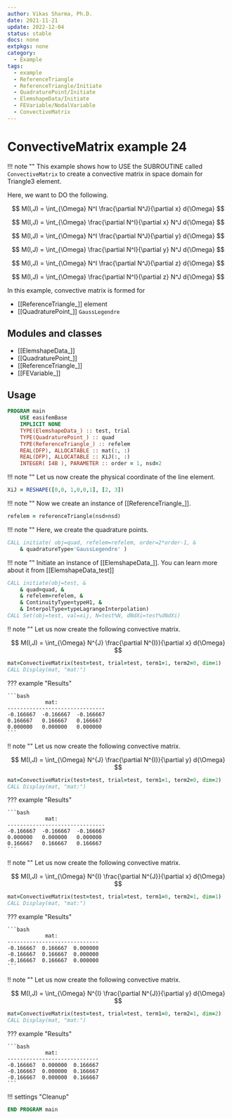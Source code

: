 ```yaml
---
author: Vikas Sharma, Ph.D.
date: 2021-11-21
update: 2022-12-04
status: stable
docs: none
extpkgs: none
category:
  - Example
tags:
  - example
  - ReferenceTriangle
  - ReferenceTriangle/Initiate
  - QuadraturePoint/Initiate
  - ElemshapeData/Initiate
  - FEVariable/NodalVariable
  - ConvectiveMatrix
---
```


# ConvectiveMatrix example 24

!!! note ""
This example shows how to USE the SUBROUTINE called `ConvectiveMatrix` to create a convective matrix in space domain for Triangle3 element.

Here, we want to DO the following.

$$
M(I,J) = \int_{\Omega} N^I \frac{\partial N^J}{\partial x} d{\Omega}
$$

$$
M(I,J) = \int_{\Omega} \frac{\partial N^I}{\partial x} N^J d{\Omega}
$$

$$
M(I,J) = \int_{\Omega} N^I \frac{\partial N^J}{\partial y} d{\Omega}
$$

$$
M(I,J) = \int_{\Omega} \frac{\partial N^I}{\partial y} N^J d{\Omega}
$$

$$
M(I,J) = \int_{\Omega} N^I \frac{\partial N^J}{\partial z} d{\Omega}
$$

$$
M(I,J) = \int_{\Omega} \frac{\partial N^I}{\partial z} N^J d{\Omega}
$$

In this example, convective matrix is formed for

- [[ReferenceTriangle_]] element
- [[QuadraturePoint_]] `GaussLegendre`

## Modules and classes

- [[ElemshapeData_]]
- [[QuadraturePoint_]]
- [[ReferenceTriangle_]]
- [[FEVariable_]]

## Usage

```fortran
PROGRAM main
    USE easifemBase
    IMPLICIT NONE
    TYPE(ElemshapeData_) :: test, trial
    TYPE(QuadraturePoint_) :: quad
    TYPE(ReferenceTriangle_) :: refelem
    REAL(DFP), ALLOCATABLE :: mat(:, :)
    REAL(DFP), ALLOCATABLE :: XiJ(:, :)
    INTEGER( I4B ), PARAMETER :: order = 1, nsd=2
```

!!! note ""
Let us now create the physical coordinate of the line element.

```fortran
XiJ = RESHAPE([0,0, 1,0,0,1], [2, 3])
```

!!! note ""
Now we create an instance of [[ReferenceTriangle_]].

```fortran
refelem = referenceTriangle(nsd=nsd)
```

!!! note ""
Here, we create the quadrature points.

```fortran
CALL initiate( obj=quad, refelem=refelem, order=2*order-1, &
    & quadratureType='GaussLegendre' )
```

!!! note ""
Initiate an instance of [[ElemshapeData_]]. You can learn more about it from [[ElemshapeData_test]]

```fortran
CALL initiate(obj=test, &
    & quad=quad, &
    & refelem=refelem, &
    & ContinuityType=typeH1, &
    & InterpolType=typeLagrangeInterpolation)
CALL Set(obj=test, val=xij, N=test%N, dNdXi=test%dNdXi)
```

!! note ""
Let us now create the following convective matrix.

$$
M(I,J) = \int_{\Omega} N^{J} \frac{\partial N^{I}}{\partial x} d{\Omega}
$$

```fortran
mat=ConvectiveMatrix(test=test, trial=test, term1=1, term2=0, dim=1)
CALL Display(mat, "mat:")
```

??? example "Results"

    ```bash
                mat:
    -------------------------------
    -0.166667  -0.166667  -0.166667
    0.166667   0.166667   0.166667
    0.000000   0.000000   0.000000
    ```

!! note ""
Let us now create the following convective matrix.

$$
M(I,J) = \int_{\Omega} N^{J} \frac{\partial N^{I}}{\partial y} d{\Omega}
$$

```fortran
mat=ConvectiveMatrix(test=test, trial=test, term1=1, term2=0, dim=2)
CALL Display(mat, "mat:")
```

??? example "Results"

    ```bash
                mat:
    -------------------------------
    -0.166667  -0.166667  -0.166667
    0.000000   0.000000   0.000000
    0.166667   0.166667   0.166667
    ```

!! note ""
Let us now create the following convective matrix.

$$
M(I,J) = \int_{\Omega} N^{I} \frac{\partial N^{J}}{\partial x} d{\Omega}
$$

```fortran
mat=ConvectiveMatrix(test=test, trial=test, term1=0, term2=1, dim=1)
CALL Display(mat, "mat:")
```

??? example "Results"

    ```bash
                mat:
    -----------------------------
    -0.166667  0.166667  0.000000
    -0.166667  0.166667  0.000000
    -0.166667  0.166667  0.000000
    ```

!! note ""
Let us now create the following convective matrix.

$$
M(I,J) = \int_{\Omega} N^{I} \frac{\partial N^{J}}{\partial y} d{\Omega}
$$

```fortran
mat=ConvectiveMatrix(test=test, trial=test, term1=0, term2=1, dim=2)
CALL Display(mat, "mat:")
```

??? example "Results"

    ```bash
                mat:
    -----------------------------
    -0.166667  0.000000  0.166667
    -0.166667  0.000000  0.166667
    -0.166667  0.000000  0.166667
    ```

!!! settings "Cleanup"

```fortran
END PROGRAM main
```
